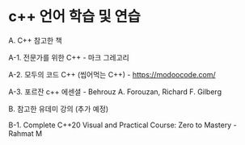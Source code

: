 # c++ 언어 학습 및 연습

A. C++ 참고한 책

  A-1. 전문가를 위한 C++ - 마크 그레고리 
  
  A-2. 모두의 코드 C++ (씹어먹는 C++) - https://modoocode.com/

  A-3. 포르잔 c++ 에센셜 - Behrouz A. Forouzan, Richard F. Gilberg
  
B. 참고한 유데미 강의 (추가 예정)

  B-1. Complete C++20 Visual and Practical Course: Zero to Mastery - Rahmat M
